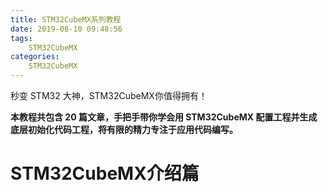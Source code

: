 ```yaml
---
title: STM32CubeMX系列教程
date: 2019-08-10 09:48:56
tags:
    STM32CubeMX
categories:
    STM32CubeMX
---
```


秒变 STM32 大神，STM32CubeMX你值得拥有！

<!--more-->

**本教程共包含 20 篇文章，手把手带你学会用 STM32CubeMX 配置工程并生成底层初始化代码工程，将有限的精力专注于应用代码编写。**

# STM32CubeMX介绍篇




